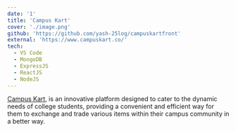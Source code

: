 ```yaml
---
date: '1'
title: 'Campus Kart'
cover: './image.png'
github: 'https://github.com/yash-25log/campuskartfront'
external: 'https://www.campuskart.co/'
tech:
  - VS Code
  - MongoDB
  - ExpressJS
  - ReactJS
  - NodeJS
---
```


[Campus Kart](https://www.campuskart.co/), is an innovative platform designed to cater  to the dynamic needs of college students, providing a convenient and efficient way for them to exchange and trade various items within their campus community in a better way.